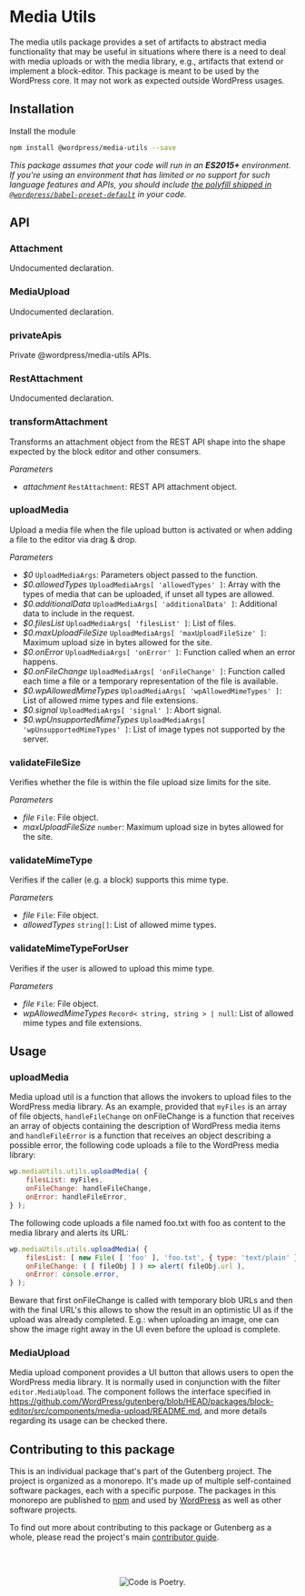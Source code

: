 # Media Utils

The media utils package provides a set of artifacts to abstract media functionality that may be useful in situations where there is a need to deal with media uploads or with the media library, e.g., artifacts that extend or implement a block-editor.
This package is meant to be used by the WordPress core. It may not work as expected outside WordPress usages.

## Installation

Install the module

```bash
npm install @wordpress/media-utils --save
```

_This package assumes that your code will run in an **ES2015+** environment. If you're using an environment that has limited or no support for such language features and APIs, you should include [the polyfill shipped in `@wordpress/babel-preset-default`](https://github.com/WordPress/gutenberg/tree/HEAD/packages/babel-preset-default#polyfill) in your code._

## API

<!-- START TOKEN(Autogenerated API docs) -->

### Attachment

Undocumented declaration.

### MediaUpload

Undocumented declaration.

### privateApis

Private @wordpress/media-utils APIs.

### RestAttachment

Undocumented declaration.

### transformAttachment

Transforms an attachment object from the REST API shape into the shape expected by the block editor and other consumers.

_Parameters_

-   _attachment_ `RestAttachment`: REST API attachment object.

### uploadMedia

Upload a media file when the file upload button is activated or when adding a file to the editor via drag & drop.

_Parameters_

-   _$0_ `UploadMediaArgs`: Parameters object passed to the function.
-   _$0.allowedTypes_ `UploadMediaArgs[ 'allowedTypes' ]`: Array with the types of media that can be uploaded, if unset all types are allowed.
-   _$0.additionalData_ `UploadMediaArgs[ 'additionalData' ]`: Additional data to include in the request.
-   _$0.filesList_ `UploadMediaArgs[ 'filesList' ]`: List of files.
-   _$0.maxUploadFileSize_ `UploadMediaArgs[ 'maxUploadFileSize' ]`: Maximum upload size in bytes allowed for the site.
-   _$0.onError_ `UploadMediaArgs[ 'onError' ]`: Function called when an error happens.
-   _$0.onFileChange_ `UploadMediaArgs[ 'onFileChange' ]`: Function called each time a file or a temporary representation of the file is available.
-   _$0.wpAllowedMimeTypes_ `UploadMediaArgs[ 'wpAllowedMimeTypes' ]`: List of allowed mime types and file extensions.
-   _$0.signal_ `UploadMediaArgs[ 'signal' ]`: Abort signal.
-   _$0.wpUnsupportedMimeTypes_ `UploadMediaArgs[ 'wpUnsupportedMimeTypes' ]`: List of image types not supported by the server.

### validateFileSize

Verifies whether the file is within the file upload size limits for the site.

_Parameters_

-   _file_ `File`: File object.
-   _maxUploadFileSize_ `number`: Maximum upload size in bytes allowed for the site.

### validateMimeType

Verifies if the caller (e.g. a block) supports this mime type.

_Parameters_

-   _file_ `File`: File object.
-   _allowedTypes_ `string[]`: List of allowed mime types.

### validateMimeTypeForUser

Verifies if the user is allowed to upload this mime type.

_Parameters_

-   _file_ `File`: File object.
-   _wpAllowedMimeTypes_ `Record< string, string > | null`: List of allowed mime types and file extensions.

<!-- END TOKEN(Autogenerated API docs) -->

## Usage

### uploadMedia

Media upload util is a function that allows the invokers to upload files to the WordPress media library.
As an example, provided that `myFiles` is an array of file objects, `handleFileChange` on onFileChange is a function that receives an array of objects containing the description of WordPress media items and `handleFileError` is a function that receives an object describing a possible error, the following code uploads a file to the WordPress media library:

```js
wp.mediaUtils.utils.uploadMedia( {
	filesList: myFiles,
	onFileChange: handleFileChange,
	onError: handleFileError,
} );
```

The following code uploads a file named foo.txt with foo as content to the media library and alerts its URL:

```js
wp.mediaUtils.utils.uploadMedia( {
	filesList: [ new File( [ 'foo' ], 'foo.txt', { type: 'text/plain' } ) ],
	onFileChange: ( [ fileObj ] ) => alert( fileObj.url ),
	onError: console.error,
} );
```

Beware that first onFileChange is called with temporary blob URLs and then with the final URL's this allows to show the result in an optimistic UI as if the upload was already completed. E.g.: when uploading an image, one can show the image right away in the UI even before the upload is complete.

### MediaUpload

Media upload component provides a UI button that allows users to open the WordPress media library. It is normally used in conjunction with the filter `editor.MediaUpload`.
The component follows the interface specified in <https://github.com/WordPress/gutenberg/blob/HEAD/packages/block-editor/src/components/media-upload/README.md>, and more details regarding its usage can be checked there.

## Contributing to this package

This is an individual package that's part of the Gutenberg project. The project is organized as a monorepo. It's made up of multiple self-contained software packages, each with a specific purpose. The packages in this monorepo are published to [npm](https://www.npmjs.com/) and used by [WordPress](https://make.wordpress.org/core/) as well as other software projects.

To find out more about contributing to this package or Gutenberg as a whole, please read the project's main [contributor guide](https://github.com/WordPress/gutenberg/tree/HEAD/CONTRIBUTING.md).

<br /><br /><p align="center"><img src="https://s.w.org/style/images/codeispoetry.png?1" alt="Code is Poetry." /></p>
